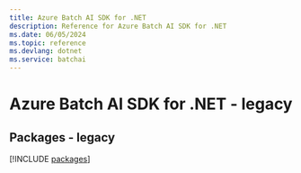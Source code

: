 ```yaml
---
title: Azure Batch AI SDK for .NET
description: Reference for Azure Batch AI SDK for .NET
ms.date: 06/05/2024
ms.topic: reference
ms.devlang: dotnet
ms.service: batchai
---
```

# Azure Batch AI SDK for .NET - legacy
## Packages - legacy
[!INCLUDE [packages](batch-ai-index.md)]